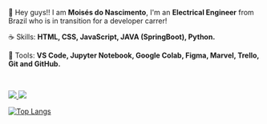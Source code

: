
<p> 
 🖖 Hey guys!! I am <strong>Moisés do Nascimento</strong>, I'm an <strong>Electrical Engineer</strong> from Brazil who is in transition for a developer carrer!
</p>

<p> 
 ☕ Skills: <strong>HTML, CSS, JavaScript, JAVA (SpringBoot), Python.</strong>
</p>

<p> 
  💼 Tools: <strong>VS Code, Jupyter Notebook, Google Colab, Figma, Marvel, Trello, Git and GitHub.</strong>
</p>


<br>

<p align="left">
  <a href="https://www.linkedin.com/in/moisesn" alt="Linkedin">
    <img src="https://img.shields.io/badge/-Linkedin-6610F2?style=for-the-badge&logo=Linkedin&logoColor=FFFFFF&link=https://www.linkedin.com/in/moisesn"/>
  </a>
  
  <a href="https://discordapp.com/users/711397945664339994" alt="Discord">
    <img src="https://img.shields.io/badge/-Discord-6610F2?style=for-the-badge&logo=Discord&logoColor=FFFFFF&link=[https://discord.gg/QevDJqCzaY](https://discordapp.com/users/711397945664339994)"/>
  </a>
</p>

[![Top Langs](https://github-readme-stats.vercel.app/api/top-langs/?username=moise-s&layout=compact)](https://github.com/moise-s/github-readme-stats)
